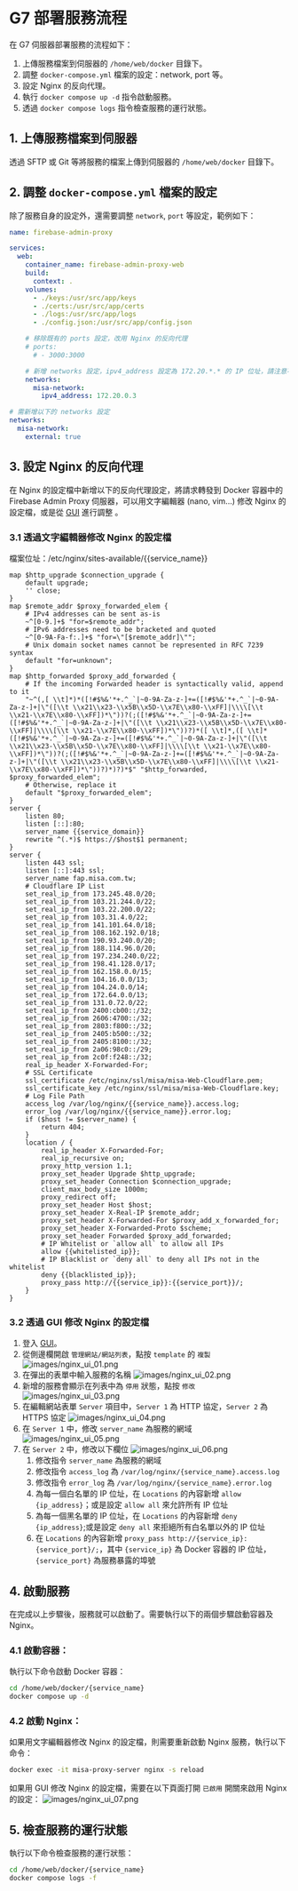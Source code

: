 # G7 部署服務流程

在 G7 伺服器部署服務的流程如下：

1. 上傳服務檔案到伺服器的 `/home/web/docker` 目錄下。
2. 調整 `docker-compose.yml` 檔案的設定：network, port 等。
3. 設定 Nginx 的反向代理。
4. 執行 `docker compose up -d` 指令啟動服務。
5. 透過 `docker compose logs` 指令檢查服務的運行狀態。

## 1. 上傳服務檔案到伺服器

透過 SFTP 或 Git 等將服務的檔案上傳到伺服器的 `/home/web/docker` 目錄下。

## 2. 調整 `docker-compose.yml` 檔案的設定

除了服務自身的設定外，還需要調整 `network`, `port` 等設定，範例如下：

```yaml
name: firebase-admin-proxy

services:
  web:
    container_name: firebase-admin-proxy-web
    build:
      context: .
    volumes:
      - ./keys:/usr/src/app/keys
      - ./certs:/usr/src/app/certs
      - ./logs:/usr/src/app/logs
      - ./config.json:/usr/src/app/config.json

    # 移除既有的 ports 設定，改用 Nginx 的反向代理
    # ports:
      # - 3000:3000

    # 新增 networks 設定，ipv4_address 設定為 172.20.*.* 的 IP 位址，請注意不要與其他服務衝突
    networks:
      misa-network:
        ipv4_address: 172.20.0.3

# 需新增以下的 networks 設定
networks:
  misa-network:
    external: true
```

## 3. 設定 Nginx 的反向代理

在 Nginx 的設定檔中新增以下的反向代理設定，將請求轉發到 Docker 容器中的 Firebase Admin Proxy 伺服器，可以用文字編輯器 (nano, vim...) 修改 Nginx 的設定檔，或是從 [GUI](https://docker.misa.com.tw/) 進行調整 。

### 3.1 透過文字編輯器修改 Nginx 的設定檔

檔案位址：/etc/nginx/sites-available/{{service_name}}

```nginx
map $http_upgrade $connection_upgrade {
    default upgrade;
    '' close;
}
map $remote_addr $proxy_forwarded_elem {
    # IPv4 addresses can be sent as-is
    ~^[0-9.]+$ "for=$remote_addr";
    # IPv6 addresses need to be bracketed and quoted
    ~^[0-9A-Fa-f:.]+$ "for=\"[$remote_addr]\"";
    # Unix domain socket names cannot be represented in RFC 7239 syntax
    default "for=unknown";
}
map $http_forwarded $proxy_add_forwarded {
    # If the incoming Forwarded header is syntactically valid, append to it
    "~^(,[ \\t]*)*([!#$%&'*+.^_`|~0-9A-Za-z-]+=([!#$%&'*+.^_`|~0-9A-Za-z-]+|\"([\\t \\x21\\x23-\\x5B\\x5D-\\x7E\\x80-\\xFF]|\\\\[\\t \\x21-\\x7E\\x80-\\xFF])*\"))?(;([!#$%&'*+.^_`|~0-9A-Za-z-]+=([!#$%&'*+.^_`|~0-9A-Za-z-]+|\"([\\t \\x21\\x23-\\x5B\\x5D-\\x7E\\x80-\\xFF]|\\\\[\\t \\x21-\\x7E\\x80-\\xFF])*\"))?)*([ \\t]*,([ \\t]*([!#$%&'*+.^_`|~0-9A-Za-z-]+=([!#$%&'*+.^_`|~0-9A-Za-z-]+|\"([\\t \\x21\\x23-\\x5B\\x5D-\\x7E\\x80-\\xFF]|\\\\[\\t \\x21-\\x7E\\x80-\\xFF])*\"))?(;([!#$%&'*+.^_`|~0-9A-Za-z-]+=([!#$%&'*+.^_`|~0-9A-Za-z-]+|\"([\\t \\x21\\x23-\\x5B\\x5D-\\x7E\\x80-\\xFF]|\\\\[\\t \\x21-\\x7E\\x80-\\xFF])*\"))?)*)?)*$" "$http_forwarded, $proxy_forwarded_elem";
    # Otherwise, replace it
    default "$proxy_forwarded_elem";
}
server {
    listen 80;
    listen [::]:80;
    server_name {{service_domain}}
    rewrite ^(.*)$ https://$host$1 permanent;
}
server {
    listen 443 ssl;
    listen [::]:443 ssl;
    server_name fap.misa.com.tw;
    # Cloudflare IP List
    set_real_ip_from 173.245.48.0/20;
    set_real_ip_from 103.21.244.0/22;
    set_real_ip_from 103.22.200.0/22;
    set_real_ip_from 103.31.4.0/22;
    set_real_ip_from 141.101.64.0/18;
    set_real_ip_from 108.162.192.0/18;
    set_real_ip_from 190.93.240.0/20;
    set_real_ip_from 188.114.96.0/20;
    set_real_ip_from 197.234.240.0/22;
    set_real_ip_from 198.41.128.0/17;
    set_real_ip_from 162.158.0.0/15;
    set_real_ip_from 104.16.0.0/13;
    set_real_ip_from 104.24.0.0/14;
    set_real_ip_from 172.64.0.0/13;
    set_real_ip_from 131.0.72.0/22;
    set_real_ip_from 2400:cb00::/32;
    set_real_ip_from 2606:4700::/32;
    set_real_ip_from 2803:f800::/32;
    set_real_ip_from 2405:b500::/32;
    set_real_ip_from 2405:8100::/32;
    set_real_ip_from 2a06:98c0::/29;
    set_real_ip_from 2c0f:f248::/32;
    real_ip_header X-Forwarded-For;
    # SSL Certificate
    ssl_certificate /etc/nginx/ssl/misa/misa-Web-Cloudflare.pem;
    ssl_certificate_key /etc/nginx/ssl/misa/misa-Web-Cloudflare.key;
    # Log File Path
    access_log /var/log/nginx/{{service_name}}.access.log;
    error_log /var/log/nginx/{{service_name}}.error.log;
    if ($host != $server_name) {
        return 404;
    }
    location / {
        real_ip_header X-Forwarded-For;
        real_ip_recursive on;
        proxy_http_version 1.1;
        proxy_set_header Upgrade $http_upgrade;
        proxy_set_header Connection $connection_upgrade;
        client_max_body_size 1000m;
        proxy_redirect off;
        proxy_set_header Host $host;
        proxy_set_header X-Real-IP $remote_addr;
        proxy_set_header X-Forwarded-For $proxy_add_x_forwarded_for;
        proxy_set_header X-Forwarded-Proto $scheme;
        proxy_set_header Forwarded $proxy_add_forwarded;
        # IP Whitelist or `allow all` to allow all IPs
        allow {{whitelisted_ip}};
        # IP Blacklist or `deny all` to deny all IPs not in the whitelist
        deny {{blacklisted_ip}};
        proxy_pass http://{{service_ip}}:{{service_port}}/;
    }
}
```

### 3.2 透過 GUI 修改 Nginx 的設定檔

1. 登入 [GUI](https://docker.misa.com.tw/)。
2. 從側邊欄開啟 `管理網站/網站列表`，點按 `template` 的 `複製` ![images/nginx_ui_01.png](images/nginx_ui_01.png)
3. 在彈出的表單中輸入服務的名稱 ![images/nginx_ui_02.png](images/nginx_ui_02.png)
4. 新增的服務會顯示在列表中為 `停用` 狀態，點按 `修改` ![images/nginx_ui_03.png](images/nginx_ui_03.png)
5. 在編輯網站表單 `Server` 項目中，`Server 1` 為 HTTP 協定，`Server 2` 為 HTTPS 協定 ![images/nginx_ui_04.png](images/nginx_ui_04.png)
6. 在 `Server 1` 中，修改 `server_name` 為服務的網域 ![images/nginx_ui_05.png](images/nginx_ui_05.png)
7. 在 `Server 2` 中，修改以下欄位 ![images/nginx_ui_06.png](images/nginx_ui_06.png)
   1. 修改指令 `server_name` 為服務的網域
   2. 修改指令 `access_log` 為 `/var/log/nginx/{service_name}.access.log`
   3. 修改指令 `error_log` 為 `/var/log/nginx/{service_name}.error.log`
   4. 為每一個白名單的 IP 位址，在 `Locations` 的內容新增 `allow {ip_address}`；或是設定 `allow all` 來允許所有 IP 位址
   5. 為每一個黑名單的 IP 位址，在 `Locations` 的內容新增 `deny {ip_address}`;或是設定 `deny all` 來拒絕所有白名單以外的 IP 位址
   6. 在 `Locations` 的內容新增 `proxy_pass http://{service_ip}:{service_port}/;`，其中 `{service_ip}` 為 Docker 容器的 IP 位址，`{service_port}` 為服務暴露的埠號

## 4. 啟動服務

在完成以上步驟後，服務就可以啟動了。需要執行以下的兩個步驟啟動容器及 Nginx。

### 4.1 啟動容器：

執行以下命令啟動 Docker 容器：

```bash
cd /home/web/docker/{service_name}
docker compose up -d
```

### 4.2 啟動 Nginx：

如果用文字編輯器修改 Nginx 的設定檔，則需要重新啟動 Nginx 服務，執行以下命令：

```bash
docker exec -it misa-proxy-server nginx -s reload
```

如果用 GUI 修改 Nginx 的設定檔，需要在以下頁面打開 `已啟用` 開關來啟用 Nginx 的設定：
![images/nginx_ui_07.png](images/nginx_ui_07.png)

## 5. 檢查服務的運行狀態

執行以下命令檢查服務的運行狀態：

```bash
cd /home/web/docker/{service_name}
docker compose logs -f
```
